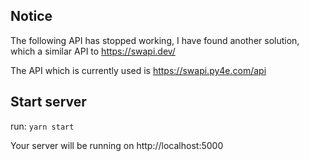 ## Notice

The following API has stopped working, I have found another solution, which a similar API to https://swapi.dev/

The API which is currently used is https://swapi.py4e.com/api

## Start server

run: `yarn start`

Your server will be running on http://localhost:5000
